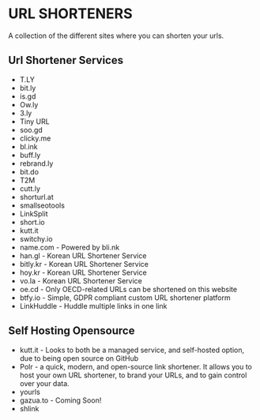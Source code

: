 
# URL SHORTENERS

A collection of the different sites where you can shorten your urls.



## Url Shortener Services

- T.LY
- bit.ly
- is.gd
- Ow.ly
- 3.ly
- Tiny URL
- soo.gd
- clicky.me
- bl.ink
- buff.ly
- rebrand.ly
- bit.do
- T2M
- cutt.ly
- shorturl.at
- smallseotools
- LinkSplit
- short.io
- kutt.it
- switchy.io
- name.com - Powered by bli.nk
- han.gl - Korean URL Shortener Service
- bitly.kr - Korean URL Shortener Service
- hoy.kr - Korean URL Shortener Service
- vo.la - Korean URL Shortener Service
- oe.cd - Only OECD-related URLs can be shortened on this website
- btfy.io - Simple, GDPR compliant custom URL shortener platform
- LinkHuddle - Huddle multiple links in one link

## Self Hosting Opensource

- kutt.it - Looks to both be a managed service, and self-hosted option, due to being open source on GitHub
- Polr - a quick, modern, and open-source link shortener. It allows you to host your own URL shortener, to brand your URLs, and to gain control over your data.
- yourls
- gazua.to - Coming Soon!
- shlink